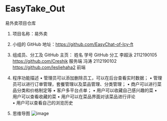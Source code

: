# EasyTake_Out
易外卖项目仓库
1.	项目名称：易外卖
2.	小组的 GitHub 地址：https://github.com/EasyChat-of-lcy-ft
3.	组成员、分工及 GitHub 主页：
姓名	学号	 GitHub	 分工
李超泳	2112190105	https://github.com/Creshjk	服务端
冯涛	2112190102	https://github.com/lesliehaha2	前端

4.	程序功能描述
•	管理员可以添加删除员工，可以在后台查看实时数据；
•	管理员可以进行订单管理，套餐管理以及菜品管理、分类管理；
•	商户可以进行菜品分类和价格制定等
•	客户多平台点单； 
•	用户可以收藏自己感兴趣的菜 
•	用户可以查看收藏的菜
•	用户可以在菜品界面对该菜品进行评论             
•	用户可以查看自己的浏览历史             
5.	思维导图
![image](https://github.com/EasyChat-of-lcy-ft/EasyTake_Out/assets/138582134/167861f2-4936-4dcd-803f-bb18ff7e3ae6)
